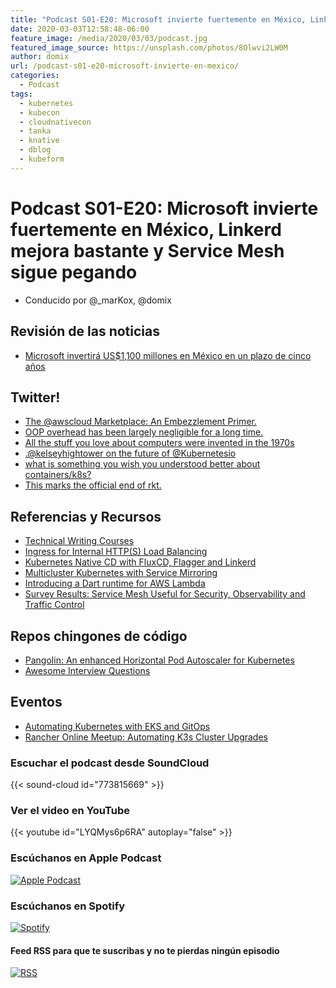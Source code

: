 ```yaml
---
title: "Podcast S01-E20: Microsoft invierte fuertemente en México, Linkerd mejora bastante y Service Mesh sigue pegando"
date: 2020-03-03T12:58:48-06:00
feature_image: /media/2020/03/03/podcast.jpg
featured_image_source: https://unsplash.com/photos/8Olwvi2LW0M
author: domix
url: /podcast-s01-e20-microsoft-invierte-en-mexico/
categories:
  - Podcast
tags:
  - kubernetes
  - kubecon
  - cloudnativecon
  - tanka
  - knative
  - dblog
  - kubeform
---
```


# Podcast S01-E20: Microsoft invierte fuertemente en México, Linkerd mejora bastante y Service Mesh sigue pegando

- Conducido por @_marKox, @domix

## Revisión de las noticias

- [Microsoft invertirá US$1,100 millones en México en un plazo de cinco años](https://www.cnet.com/es/noticias/microsoft-inversion-1100-millones-dolares-mexico/)

## Twitter!

- [The @awscloud Marketplace: An Embezzlement Primer.](https://twitter.com/quinnypig/status/1149043458541346816)
- [OOP overhead has been largely negligible for a long time.](https://twitter.com/coreload/status/1232392352133574656)
- [All the stuff you love about computers were invented in the 1970s](https://twitter.com/brianroemmele/status/1232156293139271681)
- [.@kelseyhightower on the future of @Kubernetesio](https://twitter.com/quinnypig/status/1231665036545941504)
- [what is something you wish you understood better about containers/k8s?](https://twitter.com/IanColdwater/status/1097036373465407489)
- [This marks the official end of rkt.](https://twitter.com/lucabruno/status/1232250467989807104)

## Referencias y Recursos

- [Technical Writing Courses](https://developers.google.com/tech-writing)
- [Ingress for Internal HTTP(S) Load Balancing](https://cloud.google.com/kubernetes-engine/docs/concepts/ingress-ilb)
- [Kubernetes Native CD with FluxCD, Flagger and Linkerd](https://dev.to/orelimelech_/kubernetes-native-cd-with-fluxcd-flagger-and-linkerd-o69)
- [Multicluster Kubernetes with Service Mirroring](https://linkerd.io/2020/02/25/multicluster-kubernetes-with-service-mirroring/)
- [Introducing a Dart runtime for AWS Lambda](https://aws.amazon.com/blogs/opensource/introducing-a-dart-runtime-for-aws-lambda/)
- [Survey Results: Service Mesh Useful for Security, Observability and Traffic Control](https://thenewstack.io/survey-results-service-mesh-useful-for-security-observability-and-traffic-control/)

## Repos chingones de código

- [Pangolin: An enhanced Horizontal Pod Autoscaler for Kubernetes](https://github.com/dpeckett/pangolin)
- [Awesome Interview Questions](https://github.com/MaximAbramchuck/awesome-interview-questions)

## Eventos

- [Automating Kubernetes with EKS and GitOps](https://go.weave.works/webinar-10-15-19.html)
- [Rancher Online Meetup: Automating K3s Cluster Upgrades](https://info.rancher.com/online-meetup-automating-k3s-cluster-upgrades)


### Escuchar el podcast desde SoundCloud

{{< sound-cloud id="773815669" >}}


### Ver el video en YouTube

{{< youtube id="LYQMys6p6RA" autoplay="false" >}}

### Escúchanos en Apple Podcast

[![Apple Podcast](/US_UK_Apple_Podcasts_Listen_Badge_RGB.svg)](https://podcasts.apple.com/mx/podcast/cloud-native-mx/id1470528646)

### Escúchanos en Spotify

[![Spotify](/spotify-podcast-badge-blk-grn-330x80.png)](https://open.spotify.com/show/4PQyVjzcDQuELxi3aNO86e)


#### Feed RSS para que te suscribas y no te pierdas ningún episodio

[![RSS](/RSS_Feed_Icon.jpg)](http://feeds.soundcloud.com/users/soundcloud:users:393589416/sounds.rss)